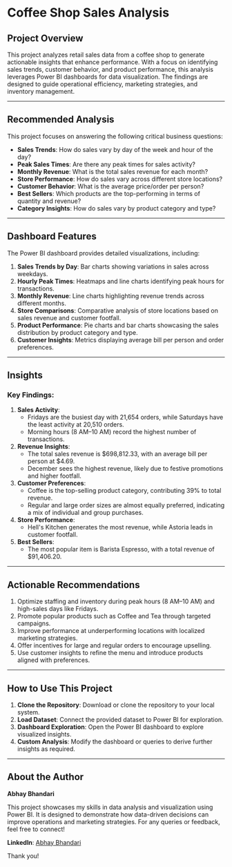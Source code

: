 

# Coffee Shop Sales Analysis

## Project Overview
This project analyzes retail sales data from a coffee shop to generate actionable insights that enhance performance. With a focus on identifying sales trends, customer behavior, and product performance, this analysis leverages Power BI dashboards for data visualization. The findings are designed to guide operational efficiency, marketing strategies, and inventory management.

---

## Recommended Analysis
This project focuses on answering the following critical business questions:
- **Sales Trends**: How do sales vary by day of the week and hour of the day?
- **Peak Sales Times**: Are there any peak times for sales activity?
- **Monthly Revenue**: What is the total sales revenue for each month?
- **Store Performance**: How do sales vary across different store locations?
- **Customer Behavior**: What is the average price/order per person?
- **Best Sellers**: Which products are the top-performing in terms of quantity and revenue?
- **Category Insights**: How do sales vary by product category and type?

---

## Dashboard Features
The Power BI dashboard provides detailed visualizations, including:
1. **Sales Trends by Day**: Bar charts showing variations in sales across weekdays.
2. **Hourly Peak Times**: Heatmaps and line charts identifying peak hours for transactions.
3. **Monthly Revenue**: Line charts highlighting revenue trends across different months.
4. **Store Comparisons**: Comparative analysis of store locations based on sales revenue and customer footfall.
5. **Product Performance**: Pie charts and bar charts showcasing the sales distribution by product category and type.
6. **Customer Insights**: Metrics displaying average bill per person and order preferences.

---

## Insights
### Key Findings:
1. **Sales Activity**:
   - Fridays are the busiest day with 21,654 orders, while Saturdays have the least activity at 20,510 orders.
   - Morning hours (8 AM–10 AM) record the highest number of transactions.
2. **Revenue Insights**:
   - The total sales revenue is $698,812.33, with an average bill per person at $4.69.
   - December sees the highest revenue, likely due to festive promotions and higher footfall.
3. **Customer Preferences**:
   - Coffee is the top-selling product category, contributing 39% to total revenue.
   - Regular and large order sizes are almost equally preferred, indicating a mix of individual and group purchases.
4. **Store Performance**:
   - Hell's Kitchen generates the most revenue, while Astoria leads in customer footfall.
5. **Best Sellers**:
   - The most popular item is Barista Espresso, with a total revenue of $91,406.20.

---

## Actionable Recommendations
1. Optimize staffing and inventory during peak hours (8 AM–10 AM) and high-sales days like Fridays.
2. Promote popular products such as Coffee and Tea through targeted campaigns.
3. Improve performance at underperforming locations with localized marketing strategies.
4. Offer incentives for large and regular orders to encourage upselling.
5. Use customer insights to refine the menu and introduce products aligned with preferences.

---

## How to Use This Project
1. **Clone the Repository**: Download or clone the repository to your local system.
2. **Load Dataset**: Connect the provided dataset to Power BI for exploration.
3. **Dashboard Exploration**: Open the Power BI dashboard to explore visualized insights.
4. **Custom Analysis**: Modify the dashboard or queries to derive further insights as required.

---

## About the Author
**Abhay Bhandari**

This project showcases my skills in data analysis and visualization using Power BI. It is designed to demonstrate how data-driven decisions can improve operations and marketing strategies. For any queries or feedback, feel free to connect!

**LinkedIn**: [Abhay Bhandari](https://www.linkedin.com/in/abhay-bhandari-a92b73231/)


Thank you!

